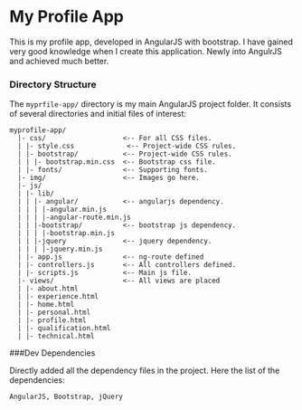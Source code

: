 My Profile App
=============

This is my profile app, developed in AngularJS with bootstrap. I have gained very good knowledge when I create this application. Newly into AngulrJS and achieved much better.

### Directory Structure
The `myprfile-app/` directory is my main AngularJS project folder. It consists
of several directories and initial files of interest:

    myprofile-app/
      |- css/                   <-- For all CSS files.
      | |- style.css             <-- Project-wide CSS rules.
      | |- bootstrap/           <-- Project-wide CSS rules.
      | | |- bootstrap.min.css  <-- Bootstrap css file.
      | |- fonts/               <-- Supporting fonts.
      |- img/                   <-- Images go here.
      |- js/
      | |- lib/
      | | |- angular/           <-- angularjs dependency.
      | | | |-angular.min.js
      | | | |-angular-route.min.js
      | | |-bootstrap/          <-- bootstrap js dependency.
      | | | |-bootstrap.min.js
      | | |-jquery              <-- jquery dependency.
      | | | |-jquery.min.js
      | |- app.js               <-- ng-route defined
      | |- controllers.js       <-- All controllers defined.
      | |- scripts.js           <-- Main js file.
      |- views/                 <-- All views are placed
      | |- about.html           
      | |- experience.html      
      | |- home.html            
      | |- personal.html        
      | |- profile.html         
      | |- qualification.html   
      | |- technical.html       

###Dev Dependencies

Directly added all the dependency files in the project. Here the list of the dependencies:
        
    AngularJS, Bootstrap, jQuery
